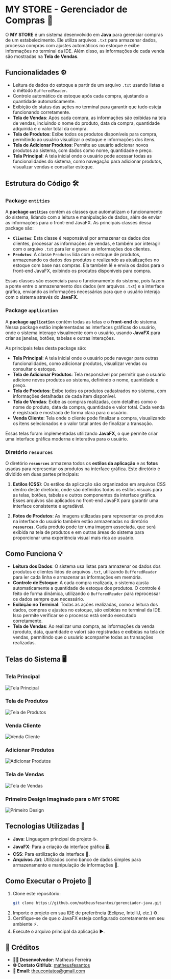 # MY STORE - Gerenciador de Compras 🛒

O **MY STORE** é um sistema desenvolvido em **Java** para gerenciar compras de um estabelecimento. Ele utiliza arquivos `.txt` para armazenar dados, processa compras com ajustes automáticos no estoque e exibe informações no terminal da IDE. Além disso, as informações de cada venda são mostradas na **Tela de Vendas**.

## Funcionalidades ⚙️

- Leitura de dados do estoque a partir de um arquivo `.txt` usando listas e o método `BufferedReader`.
- Controle automático de estoque após cada compra, ajustando a quantidade automaticamente.
- Exibição do status das ações no terminal para garantir que tudo esteja funcionando corretamente.
- **Tela de Vendas**: Após cada compra, as informações são exibidas na tela de vendas, incluindo o nome do produto, data da compra, quantidade adquirida e o valor total da compra.
- **Tela de Produtos**: Exibe todos os produtos disponíveis para compra, permitindo ao usuário visualizar o estoque e informações dos itens.
- **Tela de Adicionar Produtos**: Permite ao usuário adicionar novos produtos ao sistema, com dados como nome, quantidade e preço.
- **Tela Principal**: A tela inicial onde o usuário pode acessar todas as funcionalidades do sistema, como navegação para adicionar produtos, visualizar vendas e consultar estoque.

## Estrutura do Código 🛠️

### **Package `entities`**

A **package `entities`** contém as classes que automatizam o funcionamento do sistema, lidando com a leitura e manipulação de dados, além de enviar as informações para o front-end JavaFX. As principais classes dessa package são:

- **`Clientes`**: Esta classe é responsável por armazenar os dados dos clientes, processar as informações de vendas, e também por interagir com o arquivo `.txt` para ler e gravar as informações dos clientes.
- **`Produtos`**: A classe `Produtos` lida com o estoque de produtos, armazenando os dados dos produtos e realizando as atualizações no estoque com base nas compras. Ela também lê e envia os dados para o front-end JavaFX, exibindo os produtos disponíveis para compra.

Essas classes são essenciais para o funcionamento do sistema, pois fazem a ponte entre o armazenamento dos dados (em arquivos `.txt`) e a interface gráfica, enviando as informações necessárias para que o usuário interaja com o sistema através do **JavaFX**.

### **Package `application`**

A **package `application`** contém todas as telas e o **front-end** do sistema. Nessa package estão implementadas as interfaces gráficas do usuário, onde o sistema interage visualmente com o usuário, usando **JavaFX** para criar as janelas, botões, tabelas e outras interações.

As principais telas desta package são:

- **Tela Principal**: A tela inicial onde o usuário pode navegar para outras funcionalidades, como adicionar produtos, visualizar vendas ou consultar o estoque.
- **Tela de Adicionar Produtos**: Tela responsável por permitir que o usuário adicione novos produtos ao sistema, definindo o nome, quantidade e preço.
- **Tela de Produtos**: Exibe todos os produtos cadastrados no sistema, com informações detalhadas de cada item disponível.
- **Tela de Vendas**: Exibe as compras realizadas, com detalhes como o nome do produto, data da compra, quantidade e valor total. Cada venda é registrada e mostrada de forma clara para o usuário.
- **Venda Cliente**: Tela onde o cliente pode finalizar a compra, visualizando os itens selecionados e o valor total antes de finalizar a transação.

Essas telas foram implementadas utilizando **JavaFX**, o que permite criar uma interface gráfica moderna e interativa para o usuário.

### **Diretório `resources`**

O diretório **`resources`** armazena todos os **estilos da aplicação** e as **fotos** usadas para representar os produtos na interface gráfica. Este diretório é dividido em duas partes principais:

1. **Estilos (CSS)**: Os estilos da aplicação são organizados em arquivos CSS dentro deste diretório, onde são definidos todos os estilos visuais para as telas, botões, tabelas e outros componentes da interface gráfica. Esses arquivos são aplicados no front-end JavaFX para garantir uma interface consistente e agradável.
   
2. **Fotos de Produtos**: As imagens utilizadas para representar os produtos na interface do usuário também estão armazenadas no diretório **`resources`**. Cada produto pode ter uma imagem associada, que será exibida na tela de produtos e em outras áreas do sistema para proporcionar uma experiência visual mais rica ao usuário.

## Como Funciona 💡

- **Leitura dos Dados**: O sistema usa listas para armazenar os dados dos produtos e clientes lidos de arquivos `.txt`, utilizando `BufferedReader` para ler cada linha e armazenar as informações em memória.
- **Controle de Estoque**: A cada compra realizada, o sistema ajusta automaticamente a quantidade de estoque dos produtos. O controle é feito de forma dinâmica, utilizando o `BufferedReader` para reprocessar os dados sempre que necessário.
- **Exibição no Terminal**: Todas as ações realizadas, como a leitura dos dados, compras e ajustes no estoque, são exibidas no terminal da IDE. Isso permite verificar se o processo está sendo executado corretamente.
- **Tela de Vendas**: Ao realizar uma compra, as informações da venda (produto, data, quantidade e valor) são registradas e exibidas na tela de vendas, permitindo que o usuário acompanhe todas as transações realizadas.

## Telas do Sistema 🖥️

### Tela Principal
![Tela Principal](https://drive.google.com/uc?export=view&id=1den2k_hISj8odpxz8XRkRYD_ezafFK_w)

### Tela de Produtos
![Tela de Produtos](https://drive.google.com/uc?export=view&id=1baS_FjhrfzVs3QjQG-i2_6eKOBYMDCE_)

### Venda Cliente
![Venda Cliente](https://drive.google.com/uc?export=view&id=1XgHUcr5DC63_kdulWVNa50qC9OQ1YuLw)

### Adicionar Produtos
![Adicionar Produtos](https://drive.google.com/uc?export=view&id=1kk8nCk3cu2ZD-6rmdua62DphA0kcNSUE)

### Tela de Vendas
![Tela de Vendas](https://drive.google.com/uc?export=view&id=16OHdHQQA5OQOCPxO2enHYbShFKPlhSCP)

### Primeiro Design Imaginado para o MY STORE
![Primeiro Design](https://drive.google.com/uc?export=view&id=1fL_0oU0bkh4P1x6aoMwTAFvXXhjCwUWO)

## Tecnologias Utilizadas 🔨

- **Java**: Linguagem principal do projeto ☕.
- **JavaFX**: Para a criação da interface gráfica 🖥️.
- **CSS**: Para estilização da interface 🎨.
- **Arquivos .txt**: Utilizados como banco de dados simples para armazenamento e manipulação de informações 📁.

## Como Executar o Projeto 🚀

1. Clone este repositório:
   ```bash
   git clone https://github.com/matheusfesantos/gerenciador-java.git
   ```
2. Importe o projeto em sua IDE de preferência (Eclipse, IntelliJ, etc.) ⚙️.
3. Certifique-se de que o JavaFX esteja configurado corretamente em seu ambiente ⚡.
4. Execute o arquivo principal da aplicação ▶️.

## 💼 **Créditos**

- **👨‍💻 Desenvolvedor**: Matheus Ferreira  
- **🌐 Contato GitHub**: [matheusfesantos](https://github.com/matheusfesantos)  
- **📧 Email**: theucontatos@gmail.com
